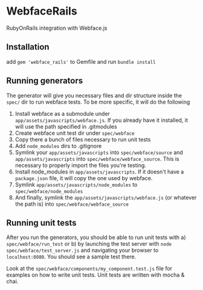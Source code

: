 # WebfaceRails
RubyOnRails integration with Webface.js

Installation
------------
add `gem 'webface_rails'` to Gemfile and run `bundle install`

Running generators
------------------
The generator will give you necessary files and dir structure inside the `spec/` dir to
run webface tests. To be more specific, it will do the following

1. Install webface as a submodule under `app/assets/javascripts/webface.js`. If you already have it installed, it will use the path specified in .gitmodules
2. Create webface unit test dir under `spec/webface`
3. Copy there a bunch of files necessary to run unit tests
4. Add `node_modules` dirs to .gitignore
5. Symlink your `app/assets/javascripts` into `spec/webface/source` and `app/assets/javascripts` into `spec/webface/webface_source`. This is necessary to properly import the files you're testing.
6. Install node_modules in `app/assets/javascripts`. If it doesn't have a `package.json` file, it will copy the one used by webface.
7. Symlink `app/assets/javascripts/node_modules` to `spec/webface/node_modules`
8. And finally, symlink the `app/assets/javascripts/webface.js` (or whatever the path is) into `spec/webface/webface_source`

Running unit tests
------------------
After you run the generators, you should be able to run unit tests with
a) `spec/webface/run_test` or
b) by launching the test server with `node spec/webface/test_server.js` and navigating your browser to `localhost:8080`. You should see a sample test there.

Look at the `spec/webface/components/my_component.test.js` file for examples on how to write unit tests.
Unit tests are written with mocha & chai.
